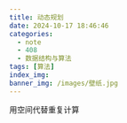 ```yaml
---
title: 动态规划
date: 2024-10-17 18:46:46
categories:
  - note
  - 408
  - 数据结构与算法
tags: [算法]
index_img:
banner_img: /images/壁纸.jpg
---
```


用空间代替重复计算

## 
